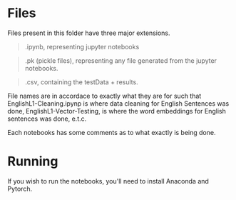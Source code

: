 # Files
Files present in this folder have three major extensions.

> .ipynb, representing jupyter notebooks 

> .pk (pickle files), representing any file generated from the jupyter notebooks.

> .csv, containing the testData + results.

File names are in accordace to exactly what they are for such that EnglishL1-Cleaning.ipynp is where data cleaning for English Sentences was done, EnglishL1-Vector-Testing, is where the word embeddings for English sentences was done, e.t.c.

Each notebooks has some comments as to what exactly is being done.

# Running
If you wish to run the notebooks, you'll need to install Anaconda and Pytorch.